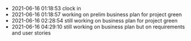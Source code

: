 - 2021-06-16 01:18:53 clock in
- 2021-06-16 01:18:57 working on prelim business plan for project green
- 2021-06-16 02:28:54 still working on business plan for project green
- 2021-06-16 04:29:10 still working on business plan but on requirements and user stories